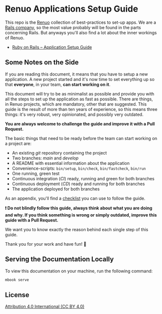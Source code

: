 # Renuo Applications Setup Guide

This repo is the [Renuo](https://www.renuo.ch) collection of best-practices to set-up apps.
We are a [Rails company](https://rubyonrails.org/foundation), so the most value probably
will be found in the parts concerning Rails. But anyways you'll also find a lot about the
inner workings of Renuo.

* [Ruby on Rails – Application Setup Guide](./ruby_on_rails/README.md)

## Some Notes on the Side

If you are reading this document, it means that you have to setup a new application.
A new project started and it's now time to set everything up so that **everyone**,
in your team, **can start working on it**.

This document will try to be as minimalist as possible and provide you with all the steps to set up the application as
fast as possible. There are things, in Renuo projects, which are mandatory, other that are suggested.
This guide is the result of more than ten years of experience, so this means three things: it's very robust, very opinionated, and possibly very outdated.

**You are always welcome to challenge the guide and improve it with a Pull Request.**

The basic things that need to be ready before the team can start working on a project are:

* An existing *git* repository containing the project
* Two branches: *main* and *develop*
* A README with essential information about the application
* Convenience-scripts: `bin/setup`, `bin/check`, `bin/fastcheck`, `bin/run`
* One running, green test
* Continuous integration (*CI*) ready, running and green for both branches
* Continuous deployment (*CD*) ready and running for both branches
* The application deployed for both branches

As an appendix, you'll find a [checklist](checklist.md) you can use to follow the guide.

**:exclamation: Do not blindly follow this guide, always think about what you are doing and why.
If you think something is wrong or simply outdated, improve this guide with a Pull Request.**

We want you to know exactly the reason behind each single step of this guide.

Thank you for your work and have fun! :tada:

## Serving the Documentation Locally

To view this documentation on your machine, run the following command:

```sh
mbook serve
```

## License

[Attribution 4.0 International (CC BY 4.0)](https://creativecommons.org/licenses/by/4.0/legalcode)
